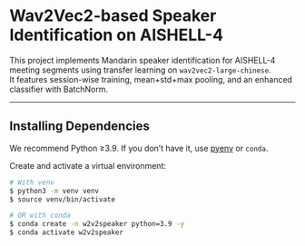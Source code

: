 # Wav2Vec2-based Speaker Identification on AISHELL-4

This project implements Mandarin speaker identification for AISHELL-4 meeting segments using transfer learning on `wav2vec2-large-chinese`.  
It features session-wise training, mean+std+max pooling, and an enhanced classifier with BatchNorm.

---

## Installing Dependencies

We recommend Python ≥3.9. If you don’t have it, use [pyenv](https://github.com/pyenv/pyenv) or `conda`.

Create and activate a virtual environment:

```bash
# With venv
$ python3 -m venv venv
$ source venv/bin/activate

# OR with conda
$ conda create -n w2v2speaker python=3.9 -y
$ conda activate w2v2speaker

